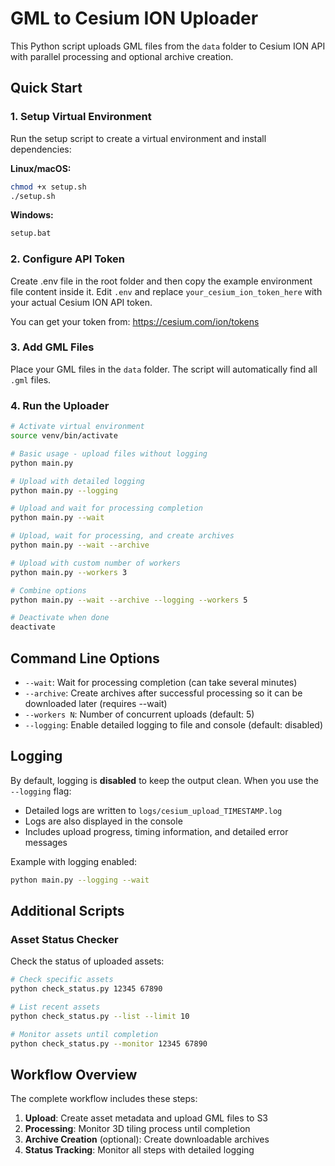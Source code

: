# GML to Cesium ION Uploader

This Python script uploads GML files from the `data` folder to Cesium ION API with parallel processing and optional archive creation.

## Quick Start

### 1. Setup Virtual Environment

Run the setup script to create a virtual environment and install dependencies:

**Linux/macOS:**

```bash
chmod +x setup.sh
./setup.sh
```

**Windows:**

```cmd
setup.bat
```

### 2. Configure API Token

Create .env file in the root folder and then copy the example environment file content inside it.
Edit `.env` and replace `your_cesium_ion_token_here` with your actual Cesium ION API token.

You can get your token from: https://cesium.com/ion/tokens

### 3. Add GML Files

Place your GML files in the `data` folder. The script will automatically find all `.gml` files.

### 4. Run the Uploader

```bash
# Activate virtual environment
source venv/bin/activate

# Basic usage - upload files without logging
python main.py

# Upload with detailed logging
python main.py --logging

# Upload and wait for processing completion
python main.py --wait

# Upload, wait for processing, and create archives
python main.py --wait --archive

# Upload with custom number of workers
python main.py --workers 3

# Combine options
python main.py --wait --archive --logging --workers 5

# Deactivate when done
deactivate
```

## Command Line Options

- `--wait`: Wait for processing completion (can take several minutes)
- `--archive`: Create archives after successful processing so it can be downloaded later (requires --wait)
- `--workers N`: Number of concurrent uploads (default: 5)
- `--logging`: Enable detailed logging to file and console (default: disabled)

## Logging

By default, logging is **disabled** to keep the output clean. When you use the `--logging` flag:

- Detailed logs are written to `logs/cesium_upload_TIMESTAMP.log`
- Logs are also displayed in the console
- Includes upload progress, timing information, and detailed error messages

Example with logging enabled:

```bash
python main.py --logging --wait
```

## Additional Scripts

### Asset Status Checker

Check the status of uploaded assets:

```bash
# Check specific assets
python check_status.py 12345 67890

# List recent assets
python check_status.py --list --limit 10

# Monitor assets until completion
python check_status.py --monitor 12345 67890
```

## Workflow Overview

The complete workflow includes these steps:

1. **Upload**: Create asset metadata and upload GML files to S3
2. **Processing**: Monitor 3D tiling process until completion
3. **Archive Creation** (optional): Create downloadable archives
4. **Status Tracking**: Monitor all steps with detailed logging
